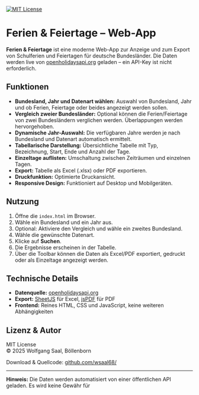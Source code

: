 [![MIT License](https://img.shields.io/badge/License-MIT-green.svg)](https://choosealicense.com/licenses/mit/)



# Ferien & Feiertage – Web-App

**Ferien & Feiertage** ist eine moderne Web-App zur Anzeige und zum Export von Schulferien und Feiertagen für deutsche Bundesländer. Die Daten werden live von [openholidaysapi.org](https://www.openholidaysapi.org/de/) geladen – ein API-Key ist nicht erforderlich.

## Funktionen

- **Bundesland, Jahr und Datenart wählen:** Auswahl von Bundesland, Jahr und ob Ferien, Feiertage oder beides angezeigt werden sollen.
- **Vergleich zweier Bundesländer:** Optional können die Ferien/Feiertage von zwei Bundesländern verglichen werden. Überlappungen werden hervorgehoben.
- **Dynamische Jahr-Auswahl:** Die verfügbaren Jahre werden je nach Bundesland und Datenart automatisch ermittelt.
- **Tabellarische Darstellung:** Übersichtliche Tabelle mit Typ, Bezeichnung, Start, Ende und Anzahl der Tage.
- **Einzeltage auflisten:** Umschaltung zwischen Zeiträumen und einzelnen Tagen.
- **Export:** Tabelle als Excel (.xlsx) oder PDF exportieren.
- **Druckfunktion:** Optimierte Druckansicht.
- **Responsive Design:** Funktioniert auf Desktop und Mobilgeräten.

## Nutzung

1. Öffne die `index.html` im Browser.
2. Wähle ein Bundesland und ein Jahr aus.
3. Optional: Aktiviere den Vergleich und wähle ein zweites Bundesland.
4. Wähle die gewünschte Datenart.
5. Klicke auf **Suchen**.
6. Die Ergebnisse erscheinen in der Tabelle.
7. Über die Toolbar können die Daten als Excel/PDF exportiert, gedruckt oder als Einzeltage angezeigt werden.

## Technische Details

- **Datenquelle:** [openholidaysapi.org](https://www.openholidaysapi.org/de/)
- **Export:** [SheetJS](https://sheetjs.com/) für Excel, [jsPDF](https://github.com/parallax/jsPDF) für PDF
- **Frontend:** Reines HTML, CSS und JavaScript, keine weiteren Abhängigkeiten

## Lizenz & Autor

MIT License  
© 2025 Wolfgang Saal, Böllenborn

Download & Quellcode: [github.com/wsaal68/](https://github.com/wsaal68/)

---

**Hinweis:** Die Daten werden automatisiert von einer öffentlichen API geladen. Es wird keine Gewähr für